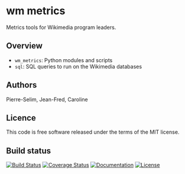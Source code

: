 wm metrics
==========

Metrics tools for Wikimedia program leaders.


Overview
--------

- `wm_metrics`: Python modules and scripts
- `sql`: SQL queries to run on the Wikimedia databases

Authors 
-------

Pierre-Selim,
Jean-Fred,
Caroline


Licence
-------

This code is free software released under the terms of the MIT license.


Build status
------------

[![Build Status](https://secure.travis-ci.org/Commonists/wm_metrics.png)](http://travis-ci.org/Commonists/wm_metrics)
[![Coverage Status](https://coveralls.io/repos/Commonists/wm_metrics/badge.png?branch=master)](https://coveralls.io/r/Commonists/wm_metrics?branch=master)
[![Documentation](http://img.shields.io/badge/doc-latest-blue.svg)](http://wm-metrics.readthedocs.org/)
[![License](http://img.shields.io/badge/license-MIT-orange.svg)](http://opensource.org/licenses/MIT)
